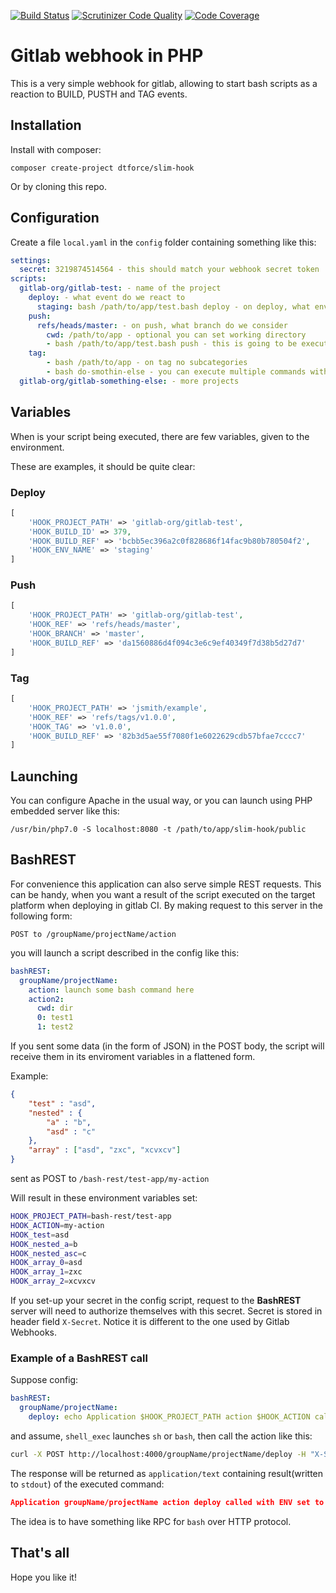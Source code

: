 [![Build Status](https://scrutinizer-ci.com/g/DTForce/slim-hook/badges/build.png?b=master)](https://scrutinizer-ci.com/g/DTForce/slim-hook/build-status/master) [![Scrutinizer Code Quality](https://scrutinizer-ci.com/g/DTForce/slim-hook/badges/quality-score.png?b=master)](https://scrutinizer-ci.com/g/DTForce/slim-hook/?branch=master) [![Code Coverage](https://scrutinizer-ci.com/g/DTForce/slim-hook/badges/coverage.png?b=master)](https://scrutinizer-ci.com/g/DTForce/slim-hook/?branch=master)
# Gitlab webhook in PHP
This is a very simple webhook for gitlab, allowing to start bash scripts as a reaction to BUILD, PUSTH and TAG events.
## Installation
Install with composer:

```
composer create-project dtforce/slim-hook
```

Or by cloning this repo.
## Configuration
Create a file `local.yaml` in the `config` folder containing something like this:
```yaml
settings:
  secret: 3219874514564 - this should match your webhook secret token
scripts:
  gitlab-org/gitlab-test: - name of the project
    deploy: - what event do we react to
      staging: bash /path/to/app/test.bash deploy - on deploy, what enviroment do we consider
    push:
      refs/heads/master: - on push, what branch do we consider
        cwd: /path/to/app - optional you can set working directory
        - bash /path/to/app/test.bash push - this is going to be executed throug shell_exec
    tag:
        - bash /path/to/app - on tag no subcategories
        - bash do-smothin-else - you can execute multiple commands with one hook
  gitlab-org/gitlab-something-else: - more projects
```
## Variables
When is your script being executed, there are few variables, given to the environment.

These are examples, it should be quite clear:
### Deploy
```php
[
    'HOOK_PROJECT_PATH' => 'gitlab-org/gitlab-test',
    'HOOK_BUILD_ID' => 379,
    'HOOK_BUILD_REF' => 'bcbb5ec396a2c0f828686f14fac9b80b780504f2',
    'HOOK_ENV_NAME' => 'staging'
]
```
### Push
```php
[
    'HOOK_PROJECT_PATH' => 'gitlab-org/gitlab-test',
    'HOOK_REF' => 'refs/heads/master',
    'HOOK_BRANCH' => 'master',
    'HOOK_BUILD_REF' => 'da1560886d4f094c3e6c9ef40349f7d38b5d27d7'
]
```
### Tag
```php
[
    'HOOK_PROJECT_PATH' => 'jsmith/example',
    'HOOK_REF' => 'refs/tags/v1.0.0',
    'HOOK_TAG' => 'v1.0.0',
    'HOOK_BUILD_REF' => '82b3d5ae55f7080f1e6022629cdb57bfae7cccc7'
]
```
## Launching
You can configure Apache in the usual way, or you can launch using PHP embedded server like this:
```
/usr/bin/php7.0 -S localhost:8080 -t /path/to/app/slim-hook/public
```
## BashREST
For convenience this application can also serve simple REST requests. This can be handy, when you want a result of the script executed
on the target platform when deploying in gitlab CI. By making request to this server in the following form:

`POST to /groupName/projectName/action`

you will launch a script described in the config like this:
```yaml
bashREST:
  groupName/projectName:
    action: launch some bash command here
    action2:
      cwd: dir
      0: test1
      1: test2
```


If you sent some data (in the form of JSON) in the POST body, the script
will receive them in its enviroment variables in a flattened form.

Example:
```json
{
    "test" : "asd",
    "nested" : {
        "a" : "b",
        "asd" : "c"
    },
    "array" : ["asd", "zxc", "xcvxcv"]
}
```

sent as POST to `/bash-rest/test-app/my-action`

Will result in these environment variables set:
```bash
HOOK_PROJECT_PATH=bash-rest/test-app
HOOK_ACTION=my-action
HOOK_test=asd
HOOK_nested_a=b
HOOK_nested_asc=c
HOOK_array_0=asd
HOOK_array_1=zxc
HOOK_array_2=xcvxcv
```

If you set-up your secret in the config script, request to the __BashREST__
server will need to authorize themselves with this secret. Secret is stored
in header field `X-Secret`. Notice it is different to the one used by Gitlab 
Webhooks.

### Example of a BashREST call
Suppose config:
```yaml
bashREST:
  groupName/projectName:
    deploy: echo Application $HOOK_PROJECT_PATH action $HOOK_ACTION called with ENV set to $HOOK_ENV
```

and assume, `shell_exec` launches `sh` or `bash`, then call the action like this:
```bash
curl -X POST http://localhost:4000/groupName/projectName/deploy -H "X-Secret: $BASH_REST_SECRET" -H 'Content-Type: application/json' -d '{"ENV":"production"}'
```

The response will be returned as `application/text` containing result(written to `stdout`)
of the executed command:
```json
Application groupName/projectName action deploy called with ENV set to production
```

The idea is to have something like RPC for `bash` over HTTP protocol.
## That's all
Hope you like it!

